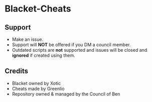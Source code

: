 # Blacket-Cheats

## Support
- Make an issue.
- Support will **NOT** be offered if you DM a council member.
- Outdated scripts are **not** supported and issues will be closed and **ignored** if created using them.

## Credits
- Blacket owned by Xotic
- Cheats made by Greenlio
- Repository owned & managed by the Council of Ben
